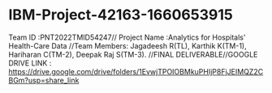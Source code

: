 # IBM-Project-42163-1660653915

Team ID :PNT2022TMID54247//
Project Name :Analytics for Hospitals' Health-Care Data
//Team Members: Jagadeesh R(TL), Karthik K(TM-1), Hariharan C(TM-2), Deepak Raj S(TM-3).
//FINAL DELIVERABLE//GOOGLE DRIVE LINK : https://drive.google.com/drive/folders/1EvwjTPOIOBMkuPHIjP8FjJEIMQZ2CBGm?usp=share_link
